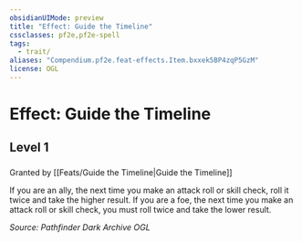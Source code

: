 ```yaml
---
obsidianUIMode: preview
title: "Effect: Guide the Timeline"
cssclasses: pf2e,pf2e-spell
tags:
  - trait/
aliases: "Compendium.pf2e.feat-effects.Item.bxxek5BP4zqP5GzM"
license: OGL
---
```

# Effect: Guide the Timeline
## Level 1
### 






Granted by [[Feats/Guide the Timeline|Guide the Timeline]]

If you are an ally, the next time you make an attack roll or skill check, roll it twice and take the higher result. If you are a foe, the next time you make an attack roll or skill check, you must roll twice and take the lower result.

*Source: Pathfinder Dark Archive*
*OGL*